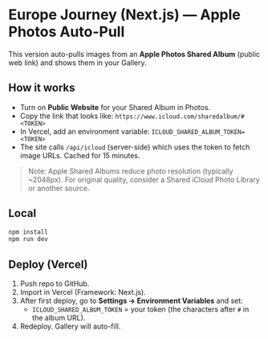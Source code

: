 # Europe Journey (Next.js) — Apple Photos Auto-Pull

This version auto-pulls images from an **Apple Photos Shared Album** (public web link) and shows them in your Gallery.

## How it works
- Turn on **Public Website** for your Shared Album in Photos.
- Copy the link that looks like: `https://www.icloud.com/sharedalbum/#<TOKEN>`
- In Vercel, add an environment variable: `ICLOUD_SHARED_ALBUM_TOKEN=<TOKEN>`
- The site calls `/api/icloud` (server-side) which uses the token to fetch image URLs. Cached for 15 minutes.

> Note: Apple Shared Albums reduce photo resolution (typically ~2048px). For original quality, consider a Shared iCloud Photo Library or another source.

## Local
```bash
npm install
npm run dev
```

## Deploy (Vercel)
1. Push repo to GitHub.
2. Import in Vercel (Framework: Next.js).
3. After first deploy, go to **Settings → Environment Variables** and set:
   - `ICLOUD_SHARED_ALBUM_TOKEN` = your token (the characters after `#` in the album URL).
4. Redeploy. Gallery will auto-fill.
